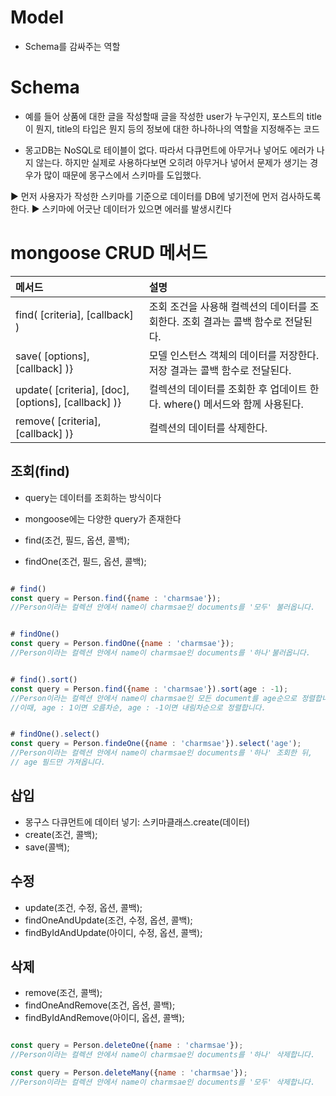 
# Model
- Schema를 감싸주는 역할


# Schema
- 예를 들어 상품에 대한 글을 작성할때 글을 작성한 user가 누구인지, 포스트의 title이 뭔지,
title의 타입은 뭔지 등의 정보에 대한 하나하나의 역할을 지정해주는 코드

- 몽고DB는 NoSQL로 테이블이 없다. 따라서 다큐먼트에 아무거나 넣어도 에러가 나지 않는다. 하지만 실제로 사용하다보면 오히려 아무거나 넣어서 문제가 생기는 경우가 많이 때문에 몽구스에서 스키마를 도입했다.

▶️ 먼저 사용자가 작성한 스키마를 기준으로 데이터를 DB에 넣기전에 먼저 검사하도록 한다.
▶️ 스키마에 어긋난 데이터가 있으면 에러를 발생시킨다




# mongoose CRUD 메서드

메서드|설명
:---|:---
find( [criteria], [callback] )|조회 조건을 사용해 컬렉션의 데이터를 조회한다. 조회 결과는 콜백 함수로 전달된다.
save( [options], [callback] )}|모델 인스턴스 객체의 데이터를 저장한다. 저장 결과는 콜백 함수로 전달된다.
update( [criteria], [doc], [options], [callback] )}|컬렉션의 데이터를 조회한 후 업데이트 한다. where() 메서드와 함께 사용된다.
remove( [criteria], [callback] )}|컬렉션의 데이터를 삭제한다.



## 조회(find)
- query는 데이터를 조회하는 방식이다
- mongoose에는 다양한 query가 존재한다   

- find(조건, 필드, 옵션, 콜백);
- findOne(조건, 필드, 옵션, 콜백);

``` JavaScript

# find()
const query = Person.find({name : 'charmsae'});
//Person이라는 컬렉션 안에서 name이 charmsae인 documents를 '모두' 불러옵니다.


# findOne()
const query = Person.findOne({name : 'charmsae'});
//Person이라는 컬렉션 안에서 name이 charmsae인 documents를 '하나'불러옵니다.


# find().sort()
const query = Person.find({name : 'charmsae'}).sort(age : -1);
//Person이라는 컬렉션 안에서 name이 charmsae인 모든 document를 age순으로 정렬합니다.
//이때, age : 1이면 오름차순, age : -1이면 내림차순으로 정렬합니다.


# findOne().select()
const query = Person.findeOne({name : 'charmsae'}).select('age');
//Person이라는 컬렉션 안에서 name이 charmsae인 documents를 '하나' 조회한 뒤,
// age 필드만 가져옵니다.

```


## 삽입

- 몽구스 다큐먼트에 데이터 넣기: 스키마클래스.create(데이터)
- create(조건, 콜백);
- save(콜백);


## 수정
- update(조건, 수정, 옵션, 콜백);
- findOneAndUpdate(조건, 수정, 옵션, 콜백);
- findByIdAndUpdate(아이디, 수정, 옵션, 콜백);


## 삭제
- remove(조건, 콜백);
- findOneAndRemove(조건, 옵션, 콜백);
- findByIdAndRemove(아이디, 옵션, 콜백);

``` JavaScript

const query = Person.deleteOne({name : 'charmsae'});
//Person이라는 컬렉션 안에서 name이 charmsae인 documents를 '하나' 삭제합니다.

const query = Person.deleteMany({name : 'charmsae'});
//Person이라는 컬렉션 안에서 name이 charmsae인 documents를 '모두' 삭제합니다.


```



























